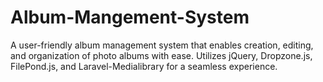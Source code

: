 # Album-Mangement-System
A user-friendly album management system that enables creation, editing, and organization of photo albums with ease. Utilizes jQuery, Dropzone.js, FilePond.js, and Laravel-Medialibrary for a seamless experience.
